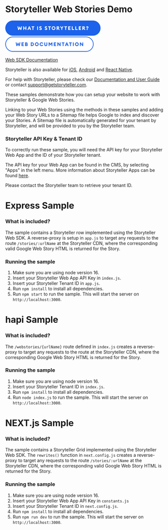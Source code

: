# Storyteller Web Stories Demo

<p>
  <a href="https://getstoryteller.com" target="_blank"><img alt="What is Storyteller?" src="./img/what-is-storyteller-btn.png" width="302" height="48"></a>&nbsp;&nbsp;&nbsp;
  <a href="https://docs.getstoryteller.com/documents/web-sdk" target="_blank"><img alt="Storyteller Web Documentation" src="./img/docs-btn.png" width="280" height="48"></a>
</p>

[Web SDK Documentation](https://www.getstoryteller.com/documentation/web/quickstart)

Storyteller is also available for [iOS](https://github.com/getstoryteller/storyteller-sample-ios), [Android](https://github.com/getstoryteller/storyteller-sample-android) and [React Native](https://github.com/getstoryteller/storyteller-sdk-react-native).

For help with Storyteller, please check our [Documentation and User Guide](https://www.getstoryteller.com/user-guide) or contact [support@getstoryteller.com](mailto:support@getstoryteller.com?Subject=web%20Sample%20App).

These samples demonstrate how you can setup your website to work with Storyteller & Google Web Stories.

Linking to your Web Stories using the methods in these samples and adding your Web Story URLs to a Sitemap file helps Google to index and discover your Stories. A Sitemap file is automatically generated for your tenant by Storyteller, and will be provided to you by the Storyteller team.

### **Storyteller API Key & Tenant ID**

To correctly run these sample, you will need the API key for your Storyteller Web App and the ID of your Storyteller tenant.

The API key for your Web App can be found in the CMS, by selecting "Apps" in the left menu. More information about Storyteller Apps can be found [here](https://www.getstoryteller.com/user-guide/users-and-settings/apps).

Please contact the Storyteller team to retrieve your tenant ID.

# Express Sample

### **What is included**?

The sample contains a Storyteller row implemented using the Storyteller Web SDK. A reverse-proxy is setup in `app.js` to target any requests to the route `/stories/:urlName` at the Storyteller CDN, where the corresponding valid Google Web Story HTML is returned for the Story.

### **Running the sample**

1. Make sure you are using node version 16.
2. Insert your Storyteller Web App API Key in `index.js`.
3. Insert your Storyteller Tenant ID in `app.js`.
4. Run `npm install` to install all dependencies.
5. Run `npm start` to run the sample. This will start the server on `http://localhost:3000`.

# hapi Sample

### **What is included**?

The `/webstories/{urlName}` route defined in `index.js` creates a reverse-proxy to target any requests to the route at the Storyteller CDN, where the corresponding Google Web Story HTML is returned for the Story.

### **Running the sample**

1. Make sure you are using node version 16.
2. Insert your Storyteller Tenant ID in `index.js`.
3. Run `npm install` to install all dependencies.
4. Run `node index.js` to run the sample. This will start the server on `http://localhost:3000`.

# NEXT.js Sample

### **What is included**?

The sample contains a Storyteller Grid implemented using the Storyteller Web SDK. The `rewrites()` function in `next.config.js` creates a reverse-proxy to target any requests to the route `/stories/:urlName` at the Storyteller CDN, where the corresponding valid Google Web Story HTML is returned for the Story.

### **Running the sample**

1. Make sure you are using node version 16.
2. Insert your Storyteller Web App API Key in `constants.js`
3. Insert your Storyteller Tenant ID in `next.config.js`.
4. Run `npm install` to install all dependencies.
5. Run `npm run dev` to run the sample. This will start the server on `http://localhost:3000`.
